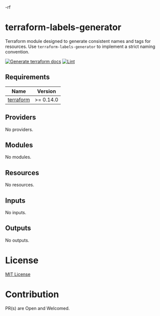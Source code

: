 -rf 
# terraform-labels-generator

Terraform module designed to generate consistent names and tags for resources. Use `terraform-labels-generator` to implement a strict naming convention.

[![Generate terraform docs](https://github.com/highgarden-io/terraform-module-example/actions/workflows/documentation.yaml/badge.svg)](https://github.com/highgarden-io/terraform-module-example/actions/workflows/documentation.yaml) [![Lint](https://github.com/highgarden-io/terraform-module-example/actions/workflows/lint.yaml/badge.svg)](https://github.com/highgarden-io/terraform-module-example/actions/workflows/lint.yaml)

<!-- BEGIN_TF_DOCS -->
## Requirements

| Name | Version |
|------|---------|
| <a name="requirement_terraform"></a> [terraform](#requirement\_terraform) | >= 0.14.0 |

## Providers

No providers.

## Modules

No modules.

## Resources

No resources.

## Inputs

No inputs.

## Outputs

No outputs.
<!-- END_TF_DOCS -->

# License
[MIT License](https://raw.githubusercontent.com/highgarden-io/terraform-labels-generator/master/LICENSE)

# Contribution

PR(s) are Open and Welcomed.
